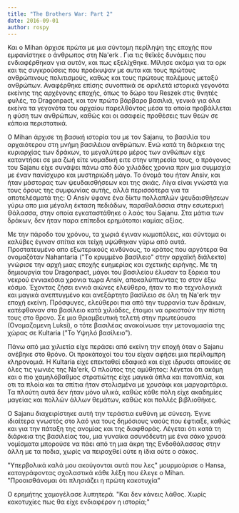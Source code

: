 ```yaml
---
title: "The Brothers War: Part 2"
date: 2016-09-01
author: rospy
---
```


Και ο Mihan άρχισε πρώτα με μια σύντομη περίληψη της εποχής που εμφανίστηκε ο
άνθρωπος στη Na'erk . Για τις θεϊκές δυνάμεις που ενδιαφέρθηκαν για αυτόν, και
πως εξελίχθηκε. Μίλησε ακόμα για τα ορκ και τις συγκρούσεις που προέκυψαν με
αυτα και τους πρώτους ανθρώπινους πολιτισμούς, καθως και τους πρώτους πολέμους
μεταξύ ανθρώπων. Αναφέρθηκε επίσης συνοπτικά σε αρκλετά ιστορικά γεγονότα
εκείνης της αρχέγονης εποχής, όπως το δώρο του Reszek στις θνητές φυλές, το
Dragonpact, και τον πρώτο βάρβαρο βασιλιά, γενικά για όλα εκείνα τα γεγονότα
του αρχαίου παρελθόντος μέσα τα οποία προβάλλεται η φύση των ανθρώπων, καθώς
και οι ασαφείς προθέσεις των θεών σε κάποια περιστατικά.



Ο Mihan άρχισε τη βασική ιστορία του με τον Sajanu, το βασιλία του αρχαιότερου
στη μνήμη βασιλέιου ανθρώπων. Ενώ κατά τη διάρκεια της κυριαρχίας των δράκων,
το μεγαλύτερο μέρος των ανθώπων είχε καταντήσει σε μια ζωή είτε νομαδική ειτε
στην υπηρεσία τους, ο πρόγονος του Sajanu είχε συνάψει πάνω από δύο χιλιάδες
χρονια πριν μια συμμαχία με έναν πανίσχυρο και μυστηριώδη μάγο. Το όνομά του
ήταν Ansiv, και ήταν μάστορας των ψευδαισθήσεων και της σκιάς. Λίγα είναι
γνώστά για τους όρους της συμφωνίας αυτής, αλλά περισσότερα για τα
αποτελέσματά της: Ο Ansiv ύφανε ένα δίκτυ πολλαπλών ψευδαισθήσεων γύρω απο μια
μέγαλη έκταση πεδιάδων, παραθαλάσσια στην εσωτερική Θάλασσα, στην οποία
εγκαταστάθηκε ο λαός του Sajanu. Στα μάτια των δράκων, δεν ήταν παρα επίπεδοι
ερημότοποι καμίας αξίας.



Με την πάροδο του χρόνου, τα χωριά έγιναν κωμοπόλεις, και σύντομα οι καλύβες
έγιναν σπίτια και τείχη υψώθηκαν γύρω από αυτά. Προστατευμένο απο εξωτερικούς
κινδύνους, το κράτος που αργότερα θα ονομαζόταν Nahantaria ("Τo κρυμμένο
βασίλειο" στην αρχαϊκή διάλεκτο) γνώρισε την αρχή μιας εποχής ευημερίας και
σχετικής ειρήνης. Με τη δημιουργία του Dragonpact, μάγοι του βασιλείου έλυσαν
τα ξόρκια του νεκρού εννιακόσια χρονια τωρα Ansiv, αποκαλύπτωντας το στον έξω
κόσμο. Έχοντας ζήσει εννιά αιώνες ελεύθερο, ήταν το πιο τεχνολογικά και μαγικά
ανεπτυγμένο και ανεξάρτητο βασίλειο σε όλη τη Na'erk την εποχή εκείνη.
Πρόσφυγες, ελεύθεροι πια από την τυρρανία των δράκων, κατέφθαναν στο βασίλειο
κατά χιλιάδες, έτοιμοι να ορκιστούν την πίστη τους στο θρονο. Σε μια
θριαμβευτική τελετή στην πρωτεύουσα (Ονομαζομενη Luksi), ο τότε βασιλέας
ανακοίνωσε την μετονομασία της χώρας σε Kultaria ("Το Υψηλό βασίλειο").



Πάνω από μια χιλιετία είχε περάσει από εκείνη την εποχή όταν ο Sajanu ανέβηκε
στο θρόνο. Οι προκάτοχοί του του είχαν αφήσει μια περίλαμπρη κληρονομιά. Η
Kultaria είχε επεκταθεί εδαφικά και είχε ιδρυσει αποικίες σε όλες τις γωνιές
της Na'erk, Ο πλούτος της αμύθητος: λέγεται ότι ακόμη και ο πιο χαμηλόβαθμος
στρατιώτης είχε μαγικά όπλα και πανοπλία, και οτι τα πλοία και τα σπίτια ήταν
στολισμένα με χρυσάφι και μαργαριτάρια. Τα πλούτη αυτά δεν ήταν μόνο υλικά,
καθώς κάθε πόλη είχε ακαδημίες μαγείας και πολλών άλλων θεμάτων, καθώς και
πολλές βιβλιοθήκες.



Ο Sajanu διαχειρίστηκε αυτή την τεράστια ευθύνη με σύνεση. Έγινε ιδιαίτερα
γνωστός στο λαό για τους δημόσιους ναούς που έφτιαξε, καθώς και για την πάταξη
της ανομίας και της διαφθοράς. Λέγεται ότι κατά τη διάρκεια της βασιλείας του,
μια γυναίκα ασυνόδευτη με ένα σάκο χρυσά νομίσματα μπορούσε να πάει από τη μια
άκρη της Ενδοθάλασσας στην άλλη με τα ποδια, χωρίς να πειραχθεί ούτε η ίδια
ούτε ο σάκος.



"Υπερβολικά καλά μου ακούγονται αυτά που λες" μουρμούρισε ο Hansa,
καταγράφοντας σχολαστικά κάθε λέξη που έλεγε ο Mihan. "Προαισθάνομαι ότι
πλησιάζει η πρώτη κακοτυχία"

Ο ερημήτης χαμογέλασε λυπητερά. "Kαι δεν κάνεις λάθος. Χωρίς κακοτυχίες πως θα
είχε ενδιαφέρον η ιστορία;"


